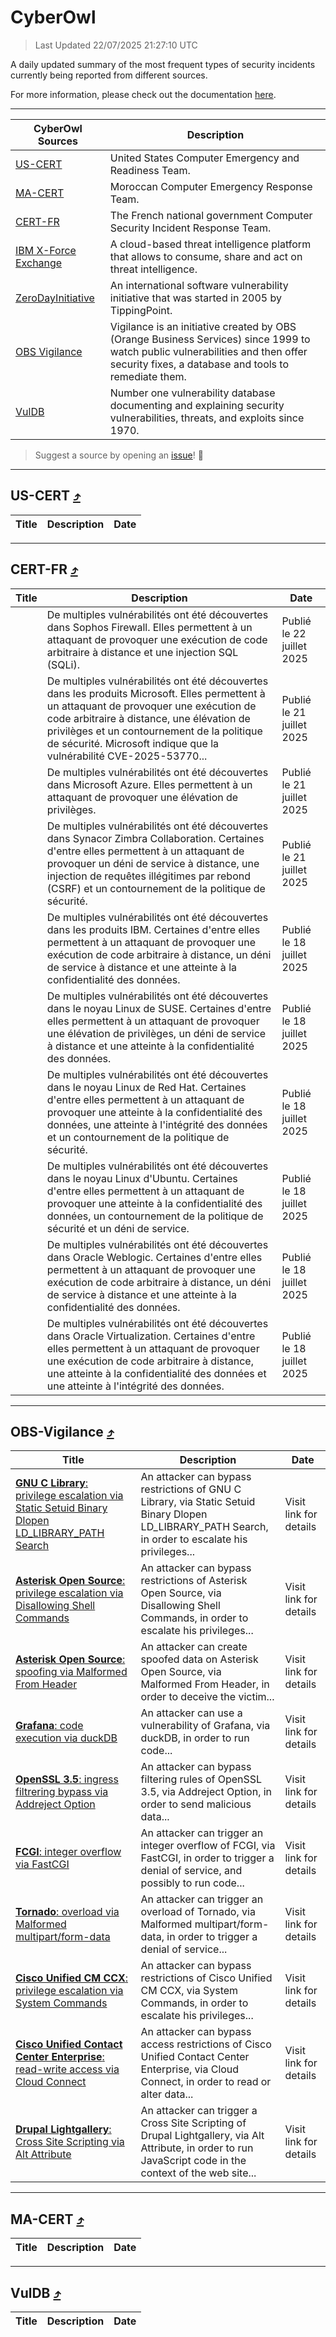 
 <div id='top'></div>

# CyberOwl

 > Last Updated 22/07/2025 21:27:10 UTC
 
 A daily updated summary of the most frequent types of security incidents currently being reported from different sources.
 
 For more information, please check out the documentation [here](./docs/README.md).
 
 ---
 |CyberOwl Sources|Description|
 |---|---|
 |[US-CERT](#us-cert-arrow_heading_up)|United States Computer Emergency and Readiness Team.|
 |[MA-CERT](#ma-cert-arrow_heading_up)|Moroccan Computer Emergency Response Team.|
 |[CERT-FR](#cert-fr-arrow_heading_up)|The French national government Computer Security Incident Response Team.|
 |[IBM X-Force Exchange](#ibmcloud-arrow_heading_up)|A cloud-based threat intelligence platform that allows to consume, share and act on threat intelligence.|
 |[ZeroDayInitiative](#zerodayinitiative-arrow_heading_up)|An international software vulnerability initiative that was started in 2005 by TippingPoint.|
 |[OBS Vigilance](#obs-vigilance-arrow_heading_up)|Vigilance is an initiative created by OBS (Orange Business Services) since 1999 to watch public vulnerabilities and then offer security fixes, a database and tools to remediate them.|
 |[VulDB](#vuldb-arrow_heading_up)|Number one vulnerability database documenting and explaining security vulnerabilities, threats, and exploits since 1970.|
 
 > Suggest a source by opening an [issue](https://github.com/karimhabush/cyberowl/issues)! :raised_hands:
 ---

## US-CERT [:arrow_heading_up:](#cyberowl)

 |Title|Description|Date|
 |---|---|---|
 
 ---

## CERT-FR [:arrow_heading_up:](#cyberowl)

 |Title|Description|Date|
 |---|---|---|
 |[](https://www.cert.ssi.gouv.fr/avis/CERTFR-2025-AVI-0612/)|De multiples vulnérabilités ont été découvertes dans Sophos Firewall. Elles permettent à un attaquant de provoquer une exécution de code arbitraire à distance et une injection SQL (SQLi).|Publié le 22 juillet 2025|
 |[](https://www.cert.ssi.gouv.fr/avis/CERTFR-2025-AVI-0611/)|De multiples vulnérabilités ont été découvertes dans les produits Microsoft. Elles permettent à un attaquant de provoquer une exécution de code arbitraire à distance, une élévation de privilèges et un contournement de la politique de sécurité. Microsoft indique que la vulnérabilité CVE-2025-53770...|Publié le 21 juillet 2025|
 |[](https://www.cert.ssi.gouv.fr/avis/CERTFR-2025-AVI-0610/)|De multiples vulnérabilités ont été découvertes dans Microsoft Azure. Elles permettent à un attaquant de provoquer une élévation de privilèges.|Publié le 21 juillet 2025|
 |[](https://www.cert.ssi.gouv.fr/avis/CERTFR-2025-AVI-0609/)|De multiples vulnérabilités ont été découvertes dans Synacor Zimbra Collaboration. Certaines d'entre elles permettent à un attaquant de provoquer un déni de service à distance, une injection de requêtes illégitimes par rebond (CSRF) et un contournement de la politique de sécurité.|Publié le 21 juillet 2025|
 |[](https://www.cert.ssi.gouv.fr/avis/CERTFR-2025-AVI-0608/)|De multiples vulnérabilités ont été découvertes dans les produits IBM. Certaines d'entre elles permettent à un attaquant de provoquer une exécution de code arbitraire à distance, un déni de service à distance et une atteinte à la confidentialité des données.|Publié le 18 juillet 2025|
 |[](https://www.cert.ssi.gouv.fr/avis/CERTFR-2025-AVI-0607/)|De multiples vulnérabilités ont été découvertes dans le noyau Linux de SUSE. Certaines d'entre elles permettent à un attaquant de provoquer une élévation de privilèges, un déni de service à distance et une atteinte à la confidentialité des données.|Publié le 18 juillet 2025|
 |[](https://www.cert.ssi.gouv.fr/avis/CERTFR-2025-AVI-0606/)|De multiples vulnérabilités ont été découvertes dans le noyau Linux de Red Hat. Certaines d'entre elles permettent à un attaquant de provoquer une atteinte à la confidentialité des données, une atteinte à l'intégrité des données et un contournement de la politique de sécurité.|Publié le 18 juillet 2025|
 |[](https://www.cert.ssi.gouv.fr/avis/CERTFR-2025-AVI-0605/)|De multiples vulnérabilités ont été découvertes dans le noyau Linux d'Ubuntu. Certaines d'entre elles permettent à un attaquant de provoquer une atteinte à la confidentialité des données, un contournement de la politique de sécurité et un déni de service.|Publié le 18 juillet 2025|
 |[](https://www.cert.ssi.gouv.fr/avis/CERTFR-2025-AVI-0604/)|De multiples vulnérabilités ont été découvertes dans Oracle Weblogic. Certaines d'entre elles permettent à un attaquant de provoquer une exécution de code arbitraire à distance, un déni de service à distance et une atteinte à la confidentialité des données.|Publié le 18 juillet 2025|
 |[](https://www.cert.ssi.gouv.fr/avis/CERTFR-2025-AVI-0603/)|De multiples vulnérabilités ont été découvertes dans Oracle Virtualization. Certaines d'entre elles permettent à un attaquant de provoquer une exécution de code arbitraire à distance, une atteinte à la confidentialité des données et une atteinte à l'intégrité des données.|Publié le 18 juillet 2025|
 
 ---

## OBS-Vigilance [:arrow_heading_up:](#cyberowl)

 |Title|Description|Date|
 |---|---|---|
 |[<a href="https://vigilance.fr/vulnerability/GNU-C-Library-privilege-escalation-via-Static-Setuid-Binary-Dlopen-LD-LIBRARY-PATH-Search-47254" class="noirorange"><b>GNU C Library</b>: privilege escalation via Static Setuid Binary Dlopen LD_LIBRARY_PATH Search</a>](https://vigilance.fr/vulnerability/GNU-C-Library-privilege-escalation-via-Static-Setuid-Binary-Dlopen-LD-LIBRARY-PATH-Search-47254)|An attacker can bypass restrictions of GNU C Library, via Static Setuid Binary Dlopen LD_LIBRARY_PATH Search, in order to escalate his privileges...|Visit link for details|
 |[<a href="https://vigilance.fr/vulnerability/Asterisk-Open-Source-privilege-escalation-via-Disallowing-Shell-Commands-47253" class="noirorange"><b>Asterisk Open Source</b>: privilege escalation via Disallowing Shell Commands</a>](https://vigilance.fr/vulnerability/Asterisk-Open-Source-privilege-escalation-via-Disallowing-Shell-Commands-47253)|An attacker can bypass restrictions of Asterisk Open Source, via Disallowing Shell Commands, in order to escalate his privileges...|Visit link for details|
 |[<a href="https://vigilance.fr/vulnerability/Asterisk-Open-Source-spoofing-via-Malformed-From-Header-47252" class="noirorange"><b>Asterisk Open Source</b>: spoofing via Malformed From Header</a>](https://vigilance.fr/vulnerability/Asterisk-Open-Source-spoofing-via-Malformed-From-Header-47252)|An attacker can create spoofed data on Asterisk Open Source, via Malformed From Header, in order to deceive the victim...|Visit link for details|
 |[<a href="https://vigilance.fr/vulnerability/Grafana-code-execution-via-duckDB-45444" class="noirorange"><b>Grafana</b>: code execution via duckDB</a>](https://vigilance.fr/vulnerability/Grafana-code-execution-via-duckDB-45444)|An attacker can use a vulnerability of Grafana, via duckDB, in order to run code...|Visit link for details|
 |[<a href="https://vigilance.fr/vulnerability/OpenSSL-3-5-ingress-filtrering-bypass-via-Addreject-Option-47251" class="noirorange"><b>OpenSSL 3.5</b>: ingress filtrering bypass via Addreject Option</a>](https://vigilance.fr/vulnerability/OpenSSL-3-5-ingress-filtrering-bypass-via-Addreject-Option-47251)|An attacker can bypass filtering rules of OpenSSL 3.5, via Addreject Option, in order to send malicious data...|Visit link for details|
 |[<a href="https://vigilance.fr/vulnerability/FCGI-integer-overflow-via-FastCGI-47249" class="noirorange"><b>FCGI</b>: integer overflow via FastCGI</a>](https://vigilance.fr/vulnerability/FCGI-integer-overflow-via-FastCGI-47249)|An attacker can trigger an integer overflow of FCGI, via FastCGI, in order to trigger a denial of service, and possibly to run code...|Visit link for details|
 |[<a href="https://vigilance.fr/vulnerability/Tornado-overload-via-Malformed-multipart-form-data-47246" class="noirorange"><b>Tornado</b>: overload via Malformed multipart/form-data</a>](https://vigilance.fr/vulnerability/Tornado-overload-via-Malformed-multipart-form-data-47246)|An attacker can trigger an overload of Tornado, via Malformed multipart/form-data, in order to trigger a denial of service...|Visit link for details|
 |[<a href="https://vigilance.fr/vulnerability/Cisco-Unified-CM-CCX-privilege-escalation-via-System-Commands-47244" class="noirorange"><b>Cisco Unified CM  CCX</b>: privilege escalation via System Commands</a>](https://vigilance.fr/vulnerability/Cisco-Unified-CM-CCX-privilege-escalation-via-System-Commands-47244)|An attacker can bypass restrictions of Cisco Unified CM  CCX, via System Commands, in order to escalate his privileges...|Visit link for details|
 |[<a href="https://vigilance.fr/vulnerability/Cisco-Unified-Contact-Center-Enterprise-read-write-access-via-Cloud-Connect-47243" class="noirorange"><b>Cisco Unified Contact Center Enterprise</b>: read-write access via Cloud Connect</a>](https://vigilance.fr/vulnerability/Cisco-Unified-Contact-Center-Enterprise-read-write-access-via-Cloud-Connect-47243)|An attacker can bypass access restrictions of Cisco Unified Contact Center Enterprise, via Cloud Connect, in order to read or alter data...|Visit link for details|
 |[<a href="https://vigilance.fr/vulnerability/Drupal-Lightgallery-Cross-Site-Scripting-via-Alt-Attribute-47242" class="noirorange"><b>Drupal Lightgallery</b>: Cross Site Scripting via Alt Attribute</a>](https://vigilance.fr/vulnerability/Drupal-Lightgallery-Cross-Site-Scripting-via-Alt-Attribute-47242)|An attacker can trigger a Cross Site Scripting of Drupal Lightgallery, via Alt Attribute, in order to run JavaScript code in the context of the web site...|Visit link for details|
 
 ---

## MA-CERT [:arrow_heading_up:](#cyberowl)

 |Title|Description|Date|
 |---|---|---|
 
 ---

## VulDB [:arrow_heading_up:](#cyberowl)

 |Title|Description|Date|
 |---|---|---|
 